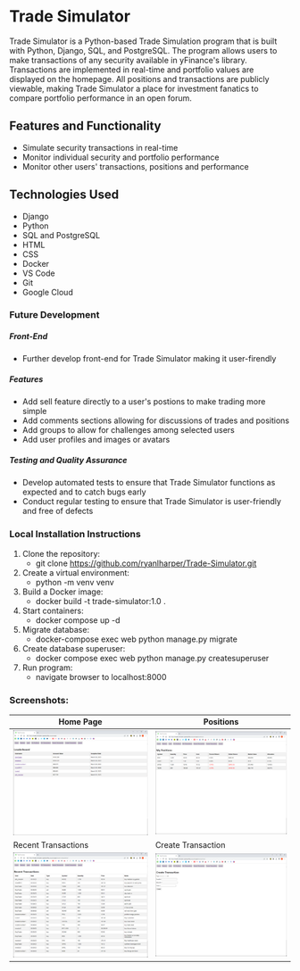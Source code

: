 # Trade Simulator
Trade Simulator is a Python-based Trade Simulation program that is built with Python, Django, SQL, and PostgreSQL. The program allows users to make transactions of any security available in yFinance's library. Transactions are implemented in real-time and portfolio values are displayed on the homepage. All positions and transactions are publicly viewable, making Trade Simulator a place for investment fanatics to compare portfolio performance in an open forum. 

## Features and Functionality
- Simulate security transactions in real-time
- Monitor individual security and portfolio performance
- Monitor other users' transactions, positions and performance

## Technologies Used
- Django
- Python
- SQL and PostgreSQL
- HTML
- CSS
- Docker
- VS Code
- Git
- Google Cloud

### Future Development
##### Front-End 
- Further develop front-end for Trade Simulator making it user-firendly
##### Features
- Add sell feature directly to a user's postions to make trading more simple
- Add comments sections allowing for discussions of trades and positions
- Add groups to allow for challenges among selected users
- Add user profiles and images or avatars
##### Testing and Quality Assurance
- Develop automated tests to ensure that Trade Simulator functions as expected and to catch bugs early
- Conduct regular testing to ensure that Trade Simulator is user-friendly and free of defects

### Local Installation Instructions
1. Clone the repository: 
	- git clone https://github.com/ryanlharper/Trade-Simulator.git
2. Create a virtual environment:
	- python -m venv venv
3. Build a Docker image:
	- docker build -t trade-simulator:1.0 .
4. Start containers: 
	- docker compose up -d
5. Migrate database: 
	- docker-compose exec web python manage.py migrate
6. Create database superuser: 
	- docker compose exec web python manage.py createsuperuser
7. Run program:
	- navigate browser to localhost:8000

### Screenshots:
| Home Page | Positions |
|---------|---------|
| ![Alt text](screenshots/home.png?raw=true "Home Page") | ![Alt text](screenshots/positions.png?raw=true "Positions") |
| Recent Transactions | Create Transaction |
| ![Alt text](screenshots/recent_transactions.png?raw=true "Recent Transactions") | ![Alt text](screenshots/transaction.png?raw=true "Create Transaction") |

